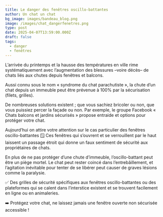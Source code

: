 ```yaml
---
title: Le danger des fenêtres oscillo-battantes
author: Un chat un chat
bg_image: images/bandeau_blog.png
image: /images/chat_dangerfenetres.png
type: post
date: 2025-04-07T13:59:00.000Z
draft: false
tags:
  - danger
  - fenêtres
---
```

L’arrivée du printemps et la hausse des températures en ville rime systématiquement avec l’augmentation des blessures –voire décès– de chats liés aux chutes depuis fenêtres et balcons.

Aussi connu sous le nom « syndrome du chat parachutiste », la chute d’un chat depuis un immeuble peut être prévenue à 100% par la sécurisation (filets, grilles).

De nombreuses solutions existent ; que vous sachiez bricoler ou non, que vous puissiez percer la façade ou non. Par exemple, le groupe Facebook « Chats balcons et jardins sécurisés » propose entraide et options pour protéger votre chat.

Aujourd’hui on attire votre attention sur le cas particulier des fenêtres oscillo-battantes 🪟 Ces fenêtres qui s’ouvrent et se verrouillent par le haut laissent un passage étroit qui donne un faux sentiment de sécurité aux propriétaires de chats. 

En plus de ne pas protéger d’une chute d’immeuble, l’oscillo-battant peut être un piège mortel. Le chat peut rester coincé dans l’entrebâillement, et l’agitation inévitable pour tenter de se libérer peut causer de graves lésions comme la paralysie. 

✅ Des grilles de sécurité spécifiques aux fenêtres oscillo-battantes ou des plateformes qui se calent dans l’interstice existent et se trouvent facilement en ligne ou en animaleries. 

➡️ Protégez votre chat, ne laissez jamais une fenêtre ouverte non sécurisée accessible !
